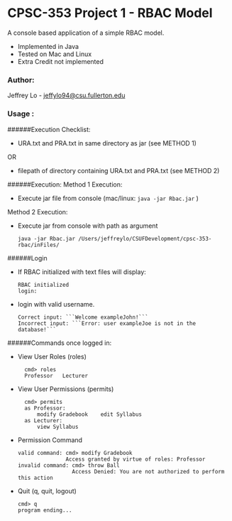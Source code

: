 # CPSC-353 Project 1 - RBAC Model
A console based application of a simple RBAC model.
  * Implemented in Java
  * Tested on Mac and Linux
  * Extra Credit not implemented

### Author:
Jeffrey Lo - jeffylo94@csu.fullerton.edu

### Usage :
######Execution Checklist:
  * URA.txt and PRA.txt in same directory as jar (see METHOD 1)
  
  OR
  
  * filepath of directory containing URA.txt and PRA.txt (see METHOD 2)
  
######Execution:
Method 1 Execution:
* Execute jar file from console (mac/linux: ```java -jar Rbac.jar``` )

Method 2 Execution:
* Execute jar from console with path as argument
      
      java -jar Rbac.jar /Users/jeffreylo/CSUFDevelopment/cpsc-353-rbac/inFiles/

######Login

* If RBAC initialized with text files will display:

      RBAC initialized
      login:

* login with valid username.

      Correct input: ```Welcome exampleJohn!```
      Incorrect input: ```Error: user exampleJoe is not in the database!```

######Commands once logged in:
* View User Roles (roles)

        cmd> roles
        Professor	Lecturer

* View User Permissions (permits)

        cmd> permits
        as Professor:
            modify Gradebook	edit Syllabus
        as Lecturer:
            view Syllabus


* Permission Command

      valid command: cmd> modify Gradebook
                     Access granted by virtue of roles: Professor
      invalid command: cmd> throw Ball
                       Access Denied: You are not authorized to perform this action

* Quit (q, quit, logout)

      cmd> q   
      program ending...